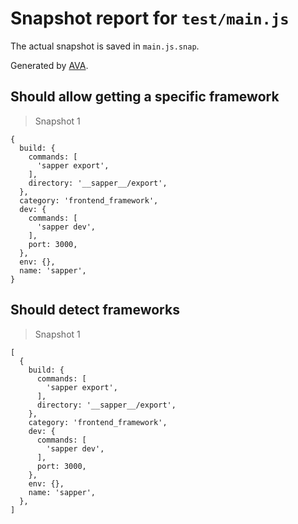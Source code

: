 # Snapshot report for `test/main.js`

The actual snapshot is saved in `main.js.snap`.

Generated by [AVA](https://ava.li).

## Should allow getting a specific framework

> Snapshot 1

    {
      build: {
        commands: [
          'sapper export',
        ],
        directory: '__sapper__/export',
      },
      category: 'frontend_framework',
      dev: {
        commands: [
          'sapper dev',
        ],
        port: 3000,
      },
      env: {},
      name: 'sapper',
    }

## Should detect frameworks

> Snapshot 1

    [
      {
        build: {
          commands: [
            'sapper export',
          ],
          directory: '__sapper__/export',
        },
        category: 'frontend_framework',
        dev: {
          commands: [
            'sapper dev',
          ],
          port: 3000,
        },
        env: {},
        name: 'sapper',
      },
    ]
